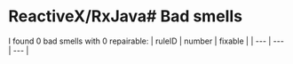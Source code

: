 # ReactiveX/RxJava# Bad smells
I found 0 bad smells with 0 repairable:
| ruleID | number | fixable |
| --- | --- | --- |
